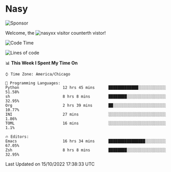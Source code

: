 # Nasy

<!--
<p align="center">
<img height="200" src="https://github-readme-stats.vercel.app/api?username=nasyxx&count_private=true&show_icons=true&theme=dracula&include_all_commits=true"/>
<img height="200" src="https://github-readme-stats.vercel.app/api/top-langs/?username=nasyxx&theme=dracula&hide=html,jupyter+notebook&count_private=true&show_icons=true"/>
</p>

  
----------------
-->

![Sponsor](https://img.shields.io/static/v1.svg?label=Sponsor&message=%E2%9D%A4&logo=GitHub&style=flat&color=pink)
 
Welcome, the ![nasyxx visitor counter](https://count.getloli.com/get/@nasyxx?theme=rule34)th vistor!
 
<!--START_SECTION:waka-->
![Code Time](http://img.shields.io/badge/Code%20Time-2%2C722%20hrs%2033%20mins-blue)

![Lines of code](https://img.shields.io/badge/From%20Hello%20World%20I%27ve%20Written-5%20Million%20lines%20of%20code-blue)

📊 **This Week I Spent My Time On** 

```text
⌚︎ Time Zone: America/Chicago

💬 Programming Languages: 
Python                   12 hrs 45 mins      █████████████░░░░░░░░░░░░   51.58% 
sh                       8 hrs 8 mins        ████████░░░░░░░░░░░░░░░░░   32.95% 
Org                      2 hrs 39 mins       ██░░░░░░░░░░░░░░░░░░░░░░░   10.77% 
INI                      27 mins             ░░░░░░░░░░░░░░░░░░░░░░░░░   1.86% 
TOML                     16 mins             ░░░░░░░░░░░░░░░░░░░░░░░░░   1.1%

🔥 Editors: 
Emacs                    16 hrs 34 mins      ████████████████░░░░░░░░░   67.05% 
Zsh                      8 hrs 8 mins        ████████░░░░░░░░░░░░░░░░░   32.95%

```


 Last Updated on 15/10/2022 17:38:33 UTC
<!--END_SECTION:waka-->

<!-- ![visitors](https://visitor-badge.laobi.icu/badge?page_id=nasyxx.nasyxx) -->
